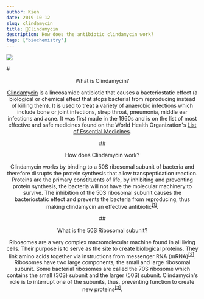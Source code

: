 ```yaml
---
author: Kien
date: 2019-10-12
slug: clindamycin
title: 💊Clindamycin
description: How does the antibiotic clindamycin work?
tags: ["biochemistry"]
---
```


![](https://images.unsplash.com/photo-1544991875-5dc1b05f607d?ixlib=rb-1.2.1&ixid=eyJhcHBfaWQiOjEyMDd9&auto=format&fit=crop&w=2100&q=80)

#<center>What is Clindamycin?

<a href="://en.wikipedia.org/wiki/Clindamycin" target="_blank">Clindamycin</a> is a lincosamide antibiotic that causes a bacteriostatic effect (a biological or chemical effect that stops bacterial from reproducing instead of killing them). It is used to treat a variety of anaerobic infections which include bone or joint infections, strep throat, pneumonia, middle ear infections and acne. It was first made in the 1960s and is on the list of most effective and safe medicines found on the World Health Organization's <a href="https://www.who.int/medicines/publications/essentialmedicines/en/" target="_blank">List of Essential Medicines</a>.

##<center>How does Clindamycin work?

Clindamycin works by binding to a 50S ribosomal subunit of bacteria and therefore disrupts the protein synthesis that allow transpeptidation reaction. Proteins are the primary constituents of life, by inhibiting and preventing protein synthesis, the bacteria will not have the molecular machinery to survive. The inhibition of the 50S ribosomal subunit causes the bacteriostatic effect and prevents the bacteria from reproducing, thus making clindamycin an effective antibiotic<sup><a href="https://www.ncbi.nlm.nih.gov/books/NBK519574/" target="_blank">[1]</sup></a>.

##<center>What is the 50S Ribosomal subunit?

Ribosomes are a very complex macromolecular machine found in all living cells. Their purpose is to serve as the site to create biological proteins. They link amino acids together via instructions from messenger RNA (mRNA)<sup><a href="https://www.ncbi.nlm.nih.gov/books/NBK22335" target="_blank">[2]</sup></a>. Ribosomes have two large components, the small and large ribosomal subunit. Some bacterial ribosomes are called the 70S ribosome which contains the small (30S) subunit and the larger (50S) subunit. Clindamycin's role is to interrupt one of the subunits, thus, preventing function to create new proteins<sup><a href="https://www.ncbi.nlm.nih.gov/pmc/articles/PMC335474/?page=7" target="_blank">[3]</sup></a>.
